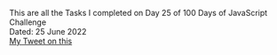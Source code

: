 This are all the Tasks I completed on Day 25 of 100 Days of JavaScript Challenge<br>
Dated: 25 June 2022<br>
[My Tweet on this](https://twitter.com/Saurav_Navdhare/status/1540603809889718273)<br>

